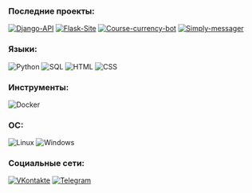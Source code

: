 ### Последние проекты:

[![Django-API]((https://img.shields.io/badge/-Django_API-092E20?style=flat&logo=Django&logoColor=ffffff))](https://github.com/coldcloudgold/API)
[![Flask-Site](https://img.shields.io/badge/-Flask_site-000000?style=flat&logo=Flask&logoColor=ffffff)](https://github.com/coldcloudgold/Flask-site)
[![Course-currency-bot](https://img.shields.io/badge/-Telegram_bot-26A5E4?style=flat&logo=Probot&logoColor=ffffff)](https://github.com/coldcloudgold/Course-currency-bot)
[![Simply-messager](https://img.shields.io/badge/-Desktop_messager-1A73E8?style=flat)](https://github.com/coldcloudgold/Simply-messager)

### Языки:

![Python](https://img.shields.io/badge/-Python-3776AB?style=flat&logo=Python&logoColor=ffffff)
![SQL](https://img.shields.io/badge/-SQL-003B57?style=flat)
![HTML](https://img.shields.io/badge/-HTML-E34F26?style=flat&logo=HTML5&logoColor=ffffff)
![CSS](https://img.shields.io/badge/-CSS-1572B6?style=flat&logo=CSS3&logoColor=ffffff)

### Инструменты:

![Docker](https://img.shields.io/badge/-Docker-2496ED?style=flat&logo=Docker&logoColor=ffffff)

### ОС:

![Linux](https://img.shields.io/badge/-Linux-E95420?style=flat&logo=Ubuntu&logoColor=ffffff)
![Windows](https://img.shields.io/badge/-Windows-0078D6?style=flat&logo=Winodws&logoColor=ffffff)

### Социальные сети:

[![VKontakte](https://img.shields.io/badge/-VK-4680C2?style=flat&logo=VK&logoColor=ffffff)](https://vk.com/cold_cloud_gold)
[![Telegram](https://img.shields.io/badge/-Telegram-26A5E4?style=flat&logo=Telegram&logoColor=ffffff)](https://t.me/Octave_Parango)
